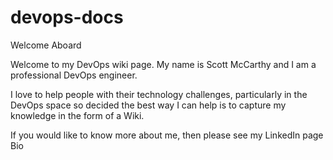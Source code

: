 # devops-docs

Welcome Aboard

Welcome to my DevOps wiki page. My name is Scott McCarthy and I am a professional DevOps engineer.

I love to help people with their technology challenges, particularly in the DevOps space so decided the best way I can help is to capture my knowledge in the form of a Wiki.

If you would like to know more about me, then please see my LinkedIn page Bio
